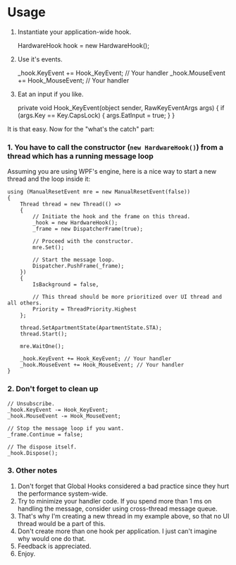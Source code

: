 # Usage

1. Instantiate your application-wide hook.

    HardwareHook hook = new HardwareHook();
    
2. Use it's events.

    _hook.KeyEvent += Hook_KeyEvent; // Your handler
    _hook.MouseEvent += Hook_MouseEvent; // Your handler
    
3. Eat an input if you like.

    private void Hook_KeyEvent(object sender, RawKeyEventArgs args)
    {
        if (args.Key == Key.CapsLock)
        {
            args.EatInput = true;
        }
    }
    
It is that easy.
Now for the "what's the catch" part:

### 1. You have to call the constructor (`new HardwareHook()`) from a thread which has a running message loop

Assuming you are using WPF's engine, here is a nice way to start a new thread and the loop inside it:

    using (ManualResetEvent mre = new ManualResetEvent(false))
    {
        Thread thread = new Thread(() =>
        {
            // Initiate the hook and the frame on this thread.
            _hook = new HardwareHook();
            _frame = new DispatcherFrame(true);

            // Proceed with the constructor.
            mre.Set();

            // Start the message loop.
            Dispatcher.PushFrame(_frame);
        })
        {
            IsBackground = false,

            // This thread should be more prioritized over UI thread and all others.
            Priority = ThreadPriority.Highest
        };

        thread.SetApartmentState(ApartmentState.STA);
        thread.Start();

        mre.WaitOne();
        
        _hook.KeyEvent += Hook_KeyEvent; // Your handler
        _hook.MouseEvent += Hook_MouseEvent; // Your handler
    }
    
### 2. Don't forget to clean up

    // Unsubscribe.
    _hook.KeyEvent -= Hook_KeyEvent;
    _hook.MouseEvent -= Hook_MouseEvent;
    
    // Stop the message loop if you want.
    _frame.Continue = false;
    
    // The dispose itself.
    _hook.Dispose();
    
### 3. Other notes

1. Don't forget that Global Hooks considered a bad practice since they hurt the performance system-wide.
2. Try to minimize your handler code. If you spend more than 1 ms on handling the message, consider using cross-thread message queue.
3. That's why I'm creating a new thread in my example above, so that no UI thread would be a part of this.
4. Don't create more than one hook per application. I just can't imagine why would one do that.
5. Feedback is appreciated.
6. Enjoy.
